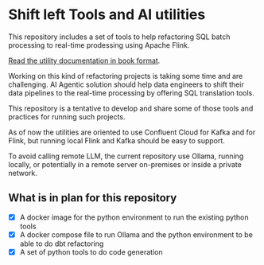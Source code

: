 # Shift left Tools and AI utilities

This repository includes a set of tools to help refactoring SQL batch processing to real-time prodessing using Apache Flink. 

[Read the utility documentation in book format](https://jbcodeforce.github.io/shift_left_utils/).

Working on this kind of refactoring projects is taking some time and are challenging. AI Agentic solution should help data engineers to shift their data pipelines to the real-time processing by offering SQL translation tools.

This repository is a tentative to develop and share some of those tools and practices for running such projects.

As of now the utilities are oriented to use Confluent Cloud for Kafka and for Flink, but running local Flink and Kafka should be easy to support.

To avoid calling remote LLM, the current repository use Ollama, running locally, or potentially in a remote server on-premises or inside a private network.


## What is in plan for this repository

* [x] A docker image for the python environment to run the existing python tools
* [x] A docker compose file to run Ollama and the python environment to be able to do dbt refactoring 
* [x] A set of python tools to do code generation
